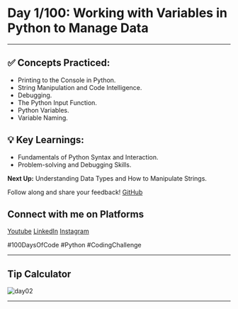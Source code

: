 # **Day 1/100: Working with Variables in Python to Manage Data**
---
## ✅ **Concepts Practiced:**

- Printing to the Console in Python.
- String Manipulation and Code Intelligence.
- Debugging.
- The Python Input Function.
- Python Variables.
- Variable Naming.

## 💡 **Key Learnings:**

- Fundamentals of Python Syntax and Interaction.
- Problem-solving and Debugging Skills.

**Next Up:** Understanding Data Types and How to Manipulate Strings.

Follow along and share your feedback! 
[GitHub](https://github.com/Tharun200503)

## **Connect with me on Platforms**
[Youtube](https://www.youtube.com/@Tharun-AS)
[LinkedIn](https://www.linkedin.com/in/tharun-a-s-b45b8a2a8)
[Instagram](https://www.instagram.com/tharun_as_2005)

#100DaysOfCode #Python #CodingChallenge

---
## Tip Calculator
![day02](https://user-images.githubusercontent.com/98851253/154178407-2fd555e2-2bdd-4a87-ad03-477e07cb307e.gif)

---
